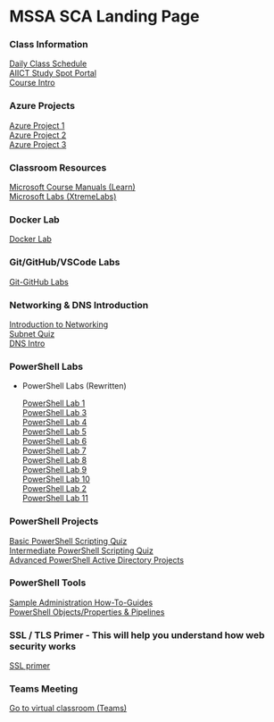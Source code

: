 # MSSA SCA Landing Page

### Class Information

[Daily Class Schedule](ClassSchedule.md#mssa-sca-course-schdule)<br>
[AIICT Study Spot Portal](https://www.studyspot.com.au/my/)<br>
[Course Intro](MSSA-SCA-Intro.md#getting-started-with-your-mssa-sca-course)<br>

### Azure Projects
[Azure Project 1](AzureProjects/AzureProject1.md#azure-network-security-challenge)<br>
[Azure Project 2](AzureProjects/AzureProject2.md#azure-role-based-access-project)<br>
[Azure Project 3](AzureProjects/AzureProject3.md#azure-access-to-storage-account-via-a-service-endpoint)<br>

### Classroom Resources

[Microsoft Course Manuals (Learn)](https://learn.microsoft.com)<br>
[Microsoft Labs (XtremeLabs)](https://xtremelabs.net/)<br> 

### Docker Lab
[Docker Lab](DockerLab#readme)<br>

### Git/GitHub/VSCode Labs

[Git-GitHub Labs](GitTraining/0-GitTrainingMain.md#git--github--vscode-training)<br>

### Networking & DNS Introduction 
[Introduction to Networking](NetworkingIntro/Network%20Intro%20MSSA.pdf)<br>
[Subnet Quiz](NetworkingIntro/SubnettingQuiz.md)<br>
[DNS Intro](DNS/DNS%20Intro.pdf)<br>

### PowerShell Labs
- PowerShell Labs (Rewritten)

  [PowerShell Lab  1](PowerShellTraining/Labs/PowerShell-Lab-01.md)<br>
  [PowerShell Lab  3](PowerShellTraining/Labs/PowerShell-Lab-03.md)<br>
  [PowerShell Lab  4](PowerShellTraining/Labs/PowerShell-Lab-04.md)<br>
  [PowerShell Lab  5](PowerShellTraining/Labs/PowerShell-Lab-05.md)<br>
  [PowerShell Lab  6](PowerShellTraining/Labs/PowerShell-Lab-06.md)<br>
  [PowerShell Lab  7](PowerShellTraining/Labs/PowerShell-Lab-07.md)<br>
  [PowerShell Lab  8](PowerShellTraining/Labs/PowerShell-Lab-08.md)<br>
  [PowerShell Lab  9](PowerShellTraining/Labs/PowerShell-Lab-09.md)<br>
  [PowerShell Lab 10](PowerShellTraining/Labs/PowerShell-Lab-10.md)<br>
  [PowerShell Lab  2](PowerShellTraining/Labs/PowerShell-Lab-02.md)<br>
  [PowerShell Lab 11](PowerShellTraining/Labs/PowerShell-Lab-11.md)<br>



### PowerShell Projects
[Basic PowerShell Scripting Quiz](PowerShellTraining/EarlyPowerShellQuiz.md#entry-level-powershell-quiz)<br>
[Intermediate PowerShell Scripting Quiz](PowerShellTraining/PowerShell-Quiz.md#powershell-quiz)<br>
[Advanced PowerShell Active Directory Projects](PowerShellTraining/PSADProjectHeading.MD#powershell-projects)<br>

### PowerShell Tools
[Sample Administration How-To-Guides](https://docs.microsoft.com/en-us/powershell/scripting/samples/sample-scripts-for-administration?view=powershell-7.2)<br>
[PowerShell Objects/Properties & Pipelines](PowerShellTraining/PSPipelineCarBoat.pdf)<br>

### SSL / TLS Primer - This will help you understand how web security works
[SSL primer](https://github.com/brentd09/Documents/blob/main/Encryption/SSL%20Explained.pdf)<br>

### Teams Meeting

[Go to virtual classroom (Teams)](https://teams.microsoft.com/l/meetup-join/19%3a4f6a0cc49f524e50bc24745e3f828ad4%40thread.tacv2/1637297739159?context=%7b%22Tid%22%3a%226e640474-4dfe-443f-8c3f-6d1b6dffbcf6%22%2c%22Oid%22%3a%222cb25837-9388-4fc3-8378-efd462054183%22%7d)
